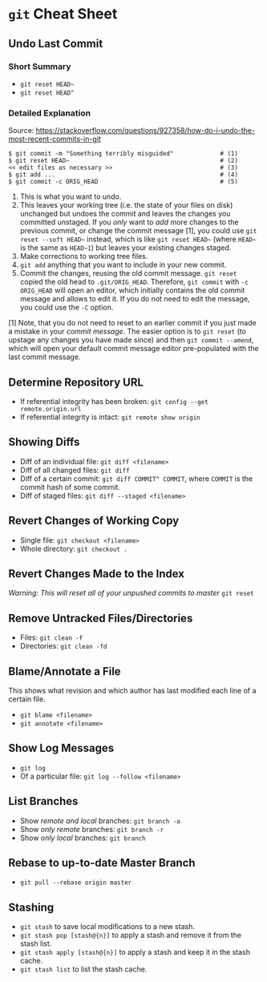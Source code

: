 <!-- TITLE: Git -->
<!-- SUBTITLE: Git Cheat Sheet -->

# `git` Cheat Sheet
## Undo Last Commit
### Short Summary
* `git reset HEAD~`
* `git reset HEAD^`

### Detailed Explanation
Source: https://stackoverflow.com/questions/927358/how-do-i-undo-the-most-recent-commits-in-git

```text
$ git commit -m "Something terribly misguided"             # (1)
$ git reset HEAD~                                          # (2)
<< edit files as necessary >>                              # (3)
$ git add ...                                              # (4)
$ git commit -c ORIG_HEAD                                  # (5)
```

1. This is what you want to undo.
2. This leaves your working tree (i.e. the state of your files on disk) unchanged but undoes the commit and leaves the changes you committed unstaged. If you *only* want to *add* more changes to the previous commit, or change the commit message [1], you could use `git reset --soft HEAD~` instead, which is like `git reset HEAD~` (where `HEAD~` is the same as `HEAD~1`) but leaves your existing changes staged.
3. Make corrections to working tree files.
4. `git add` anything that you want to include in your new commit.
5. Commit the changes, reusing the old commit message. `git reset` copied the old head to `.git/ORIG_HEAD`. Therefore, `git commit` with `-c ORIG_HEAD` will open an editor, which initially contains the old commit message and allows to edit it. If you do not need to edit the message, you could use the `-C` option.

[1] Note, that you do not need to reset to an earlier commit if you just made a mistake in your *commit message*. The easier option is to `git reset` (to upstage any changes you have made since) and then `git commit --amend`, which will open your default commit message editor pre-populated with the last commit message.

## Determine Repository URL
* If referential integrity has been broken: `git config --get remote.origin.url`
* If referential integrity is intact: `git remote show origin`

## Showing Diffs
* Diff of an individual file: `git diff <filename>`
* Diff of all changed files: `git diff`
* Diff of a certain commit: `git diff COMMIT^ COMMIT`, where `COMMIT` is the commit hash of some commit.
* Diff of staged files: `git diff --staged <filename>`

## Revert Changes of Working Copy
* Single file: `git checkout <filename>`
* Whole directory: `git checkout .`

## Revert Changes Made to the Index
*Warning: This will reset all of your unpushed commits to master*
`git reset`

## Remove Untracked Files/Directories
* Files: `git clean -f`
* Directories: `git clean -fd`

## Blame/Annotate a File
This shows what revision and which author has last modified each line of a certain file.
* `git blame <filename>`
* `git annotate <filename>`

## Show Log Messages
* `git log`
* Of a particular file: `git log --follow <filename>`

## List Branches
* Show *remote and local* branches: `git branch -a`
* Show *only remote* branches: `git branch -r`
* Show *only local* branches: `git branch`

## Rebase to up-to-date Master Branch
* `git pull --rebase origin master`

## Stashing
* `git stash` to save local modifications to a new stash.
* `git stash pop [stash@{n}]` to apply a stash and remove it from the stash list.
* `git stash apply [stash@{n}]` to apply a stash and keep it in the stash cache.
* `git stash list` to list the stash cache.